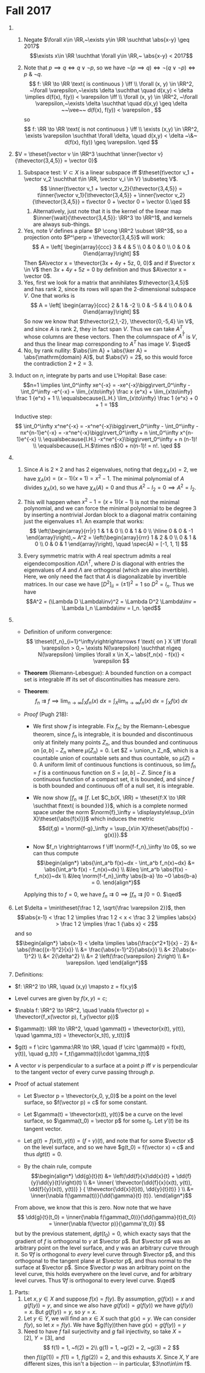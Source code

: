 # Fall 2017 

1. 
   1. Negate $\forall x\in \RR,~\exists y\in \RR \suchthat \abs{x-y} \geq 2017$
   $$\exists x\in \RR \suchthat \forall y\in \RR,~ \abs{x-y} < 2017$$

   1. Note that $p\implies q \iff q \vee \neg p$, so we have $\neg(p \implies q) \iff \neg(q \vee \neg p) \iff p ~\&~ \neg q$.
$$
f: \RR \to \RR \text{ is continuous } \iff \\ 
\forall (x, y) \in \RR^2, ~\forall \varepsilon,~\exists \delta \suchthat \quad d(x,y) < \delta \implies d(f(x), f(y)) < \varepsilon \iff \\ 
\forall (x, y) \in \RR^2, ~\forall \varepsilon,~\exists \delta \suchthat \quad  d(x,y) \geq \delta ~~\vee~~   d(f(x), f(y)) < \varepsilon  ,
$$
so
$$
f: \RR \to \RR \text{ is not continuous } \iff \\ \exists (x,y) \in \RR^2, \exists \varepsilon \suchthat \forall \delta, \quad d(x,y) < \delta ~\&~ d(f(x), f(y)) \geq \varepsilon. \qed
$$

1. $V = \theset{\vector v \in \RR^3 \suchthat \inner{\vector v}{\thevector{3,4,5}} = \vector 0}$
   1. Subspace test: $V \subset X$ is a linear subspace iff $\theset{t\vector v_1 + \vector v_2 \suchthat t\in \RR, \vector v_i \in V} \subseteq V$.
   $$
   \inner{t\vector v_1 + \vector v_2}{\thevector{3,4,5}} = t\inner{\vector v_1}{\thevector{3,4,5}} + \inner{\vector v_2}{\thevector{3,4,5}} = t\vector 0 + \vector 0 = \vector 0.\qed
   $$
      1. Alternatively, just note that it is the kernel of the linear map $\inner{\wait}{\thevector{3,4,5}}: \RR^3 \to \RR^1$, and kernels are always sub-things.
   1. Yes, note $V$ defines a plane $P \cong \RR^2 \subset \RR^3$, so a projection onto $P^\perp = \thevector{3,4,5}$ will work:
   $$
   A = \left[ \begin{array}{ccc} 3 & 4 & 5 \\ 0 & 0 & 0 \\ 0 & 0 & 0\end{array}\right]
   $$
   Then $A\vector x = \thevector{3x + 4y + 5z, 0, 0}$ and if $\vector x \in V$ then $3x+4y+5z = 0$ by definition and thus $A\vector x = \vector 0$.
   1. Yes, first we look for a matrix that annihilates $\thevector{3,4,5}$ and has rank 2, since its rows will span the 2-dimensional subspace $V$. One that works is
   $$
    A = \left[ \begin{array}{ccc} 2 & 1 & -2 \\ 0 & -5 & 4 \\ 0 & 0 & 0\end{array}\right]
   $$
   So now we know that $\thevector{2,1,-2}, \thevector{0,-5,4} \in V$, and since $A$ is rank 2, they in fact span $V$. Thus we can take $A^T$, whose columns are these vectors. Then the columnspace of $A^T$ is $V$, and thus the linear map corresponding to $A^T$ has image $V$. $\qed$
   1. No, by rank nullity: $\abs{\im A} + \abs{\ker A} = \abs{\mathrm{domain} A}$, but $\abs{V} = 2$, so this would force the contradiction $2+2 = 3$.
   
2. Induct on $n$, integrate by parts and use L'Hopital:
   Base case: 
   $$n=1 \implies \int_0^\infty xe^{-x} = -xe^{-x}\bigg\rvert_0^\infty - \int_0^\infty -e^{-x} = \lim_{x\to\infty} \frac x {e^x}  + \lim_{x\to\infty} \frac 1 {e^x} + 1 \\ \equalsbecause{L.H.} \lim_{x\to\infty} \frac 1 {e^x}  + 0 + 1 = 1$$

   Inductive step:
   $$
   \int_0^\infty x^ne^{-x} = -x^ne^{-x}\bigg\rvert_0^\infty - \int_0^\infty -nx^{n-1}e^{-x} = -x^ne^{-x}\bigg\rvert_0^\infty + n \int_0^\infty x^{n-1}e^{-x} \\
   \equalsbecause{I.H.} -x^ne^{-x}\bigg\rvert_0^\infty + n (n-1)! \\
   \equalsbecause{L.H.$\times n$}0 + n(n-1)! = n!. \qed
   $$

3. 
   1. Since $A$ is $2\times 2$ and has 2 eigenvalues, noting that $\deg \chi_A(x) = 2$, we have $\chi_A(x) = (x-1)(x+1) = x^2 -1$. The minimal polynomial of $A$ divides $\chi_A(x)$, so we have $\chi_A(A) = 0$ and thus $A^2 - I_2 = 0 \implies A^2 = I_2$.

   2. This will happen when $x^2-1 = (x+1)(x-1)$ is not the minimal polynomial, and we can force the minimal polynomial to be degree 3 by inserting a nontrivial Jordan block to a diagonal matrix containing just the eigenvalues $\pm 1$. An example that works:
   $$
   \left(\begin{array}{rr|r}
      1 & 1 & 0 \\
      0 & 1 & 0 \\
      \hline
      0 & 0 & -1
      \end{array}\right),~ A^2 = \left(\begin{array}{rrr}
        1 & 2 & 0 \\
        0 & 1 & 0 \\
        0 & 0 & 1
        \end{array}\right), \quad
      \spec(A) = [-1, 1, 1]
   $$
   1. Every symmetric matrix with $A$ real spectrum admits a real eigendecomposition $\Lambda D \Lambda^T$, where $D$ is diagonal with entries the eigenvalues of $A$ and $\Lambda$ are orthogonal (which are also invertible). Here, we only need the fact that $A$ is diagonalizable by invertible matrices. In our case we have $[D^2]_{ii} = (\pm 1)^2 = 1$ so $D^2 = I_n$. Thus we have 
   $$A^2 = (\Lambda D \Lambda\inv)^2 = \Lambda D^2 \Lambda\inv = \Lambda I_n \Lambda\inv = I_n. \qed$$ 

4. 
   - Definition of uniform convergence:
  $$
  \theset{f_n}_{i=1}^\infty\rightrightarrows f \text{ on } X  \iff \forall \varepsilon > 0,~ \exists N(\varepsilon) \suchthat n\geq N(\varepsilon) \implies \forall x \in X,~ \abs{f_n(x) - f(x)} < \varepsilon
  $$
    - **Theorem** (Riemann-Lebesgue): A bounded function on a compact set is integrable iff its set of discontinuities has measure zero.

    - **Theorem**: 
  $$
  f_n \rightrightarrows f \implies \lim_{n\to\infty} \int_X f_n(x) ~dx = \int_X  \lim_{n\to\infty} f_n(x) ~dx = \int_X f(x) ~dx
  $$
    - *Proof* (Pugh 218): 
    
      - We first show $f$ is integrable. Fix $f_n$; by the Riemann-Lebesgue theorem, since $f_n$ is integrable, it is bounded and discontinuous only at finitely many points $Z_n$, and thus bounded and continuous on $[a,b] - Z_n$ where $\mu(Z_n) = 0.$ 
      Let $Z = \union_n Z_n$, which is a countable union of countable sets and thus countable, so $\mu(Z) = 0$. A uniform limit of continuous functions is continuous, so $\lim f_n = f$ is a continuous function on $S = [a,b] - Z$. Since $f$ is a continuous function of a compact set, it is bounded, and since $f$ is both bounded and continuous off of a null set, it is integrable. 
  
      - We now show $\int f_n \rightrightarrows \int f$. Let $C_b(X, \RR) = \theset{f:X \to \RR \suchthat f\text{ is bounded }}$, which is a complete normed space under the norm $\norm{f}_\infty = \displaystyle\sup_{x\in X}\theset{\abs{f(x)}}$ which induces the metric 
      $$d(f,g) = \norm{f-g}_\infty = \sup_{x\in X}\theset{\abs{f(x) - g(x)}}.$$

      - Now $f_n \rightrightarrows f \iff \norm{f-f_n}_\infty \to 0$, so we can thus compute
      $$\begin{align*}
      \abs{\int_a^b f(x)~dx - \int_a^b f_n(x)~dx} 
      &= \abs{\int_a^b f(x) - f_n(x)~dx} \\
      &\leq \int_a^b \abs{f(x) - f_n(x)}~dx \\
      &\leq \norm{f-f_n}_\infty \abs{b-a}
       \to ~0 \abs{b-a} = 0.
      \end{align*}$$

      Applying this to $f = 0$, we have $f_n \rightrightarrows 0 \implies \int f_n \rightrightarrows \int 0 = 0$. $\qed$

5. Let $\delta = \min\theset{\frac 1 2, \sqrt{\frac \varepsilon 2}}$, then 
$$\abs{x-1} < \frac 1 2 \implies \frac 1 2 < x < \frac 3 2 \implies \abs{x} > \frac 1 2 \implies \frac 1 {\abs x} < 2$$ and so
  $$\begin{align*}
  \abs{x-1} < \delta \implies \abs{\frac{x^2+1}{x} - 2} 
  &= \abs{\frac{(x-1)^2}{x}} \\
  &= \frac{\abs{x-1}^2}{\abs{x}} \\
  &< 2{\abs{x-1}^2} \\
  &< 2{\delta^2} \\
  &= 2 \left(\frac{\varepsilon} 2\right) \\ 
  &= \varepsilon. \qed
  \end{align*}$$

1. Definitions:
  - $f: \RR^2 \to \RR, \quad (x,y) \mapsto z = f(x,y)$
  - Level curves are given by $f(x, y) = c$; 
  - $\nabla f: \RR^2 \to \RR^2, \quad \nabla f(\vector p) = \thevector{f_x(\vector p), f_y(\vector p)}$
  - $\gamma(t): \RR \to \RR^2, \quad \gamma(t) = \thevector{x(t), y(t)}, \quad \gamma_t(t) = \thevector{x_t(t), y_t(t)}$
  - $g(t) = f \circ \gamma:\RR \to \RR, \quad (f \circ \gamma)(t) = f(x(t), y(t)), \quad g_t(t) = f_t(\gamma(t))\cdot \gamma_t(t)$
  - A vector $v$ is perpendicular to a surface at a point $p$ iff $v$ is perpendicular to the tangent vector of every curve passing through $p$.

  - Proof of actual statement
    - Let $\vector p = \thevector{x_0, y_0}$ be a point on the level surface, so $f(\vector p) = c$ for some constant.

    - Let $\gamma(t) = \thevector{x(t), y(t)}$ be a curve on the level surface, so $\gamma(t_0) = \vector p$ for some $t_0$. Let $\gamma'(t)$ be its tangent vector.

    - Let $g(t) = f(x(t), y(t)) = (f \circ \gamma)(t)$, and note that for some $\vector x$ on the level surface, and so we have $g(t_0) = f(\vector x) = c$ and thus $\dd{g}{t}(t) = 0$.

    - By the chain rule, compute 
    $$\begin{align*}
    \dd{g}{t}(t)
    &= \left(\dd{f}{x}\dd{x}{t} + \dd{f}{y}\dd{y}{t}\right)(t) \\
    &= \inner{ \thevector{\dd{f}{x}(x(t), y(t)), \dd{f}{y}(x(t), y(t))} } { \thevector{\dd{x}{t}(t), \dd{y}{t}(t)} } \\ 
    &= \inner{\nabla f(\gamma(t))}{\dd{\gamma}{t} (t)}.
    \end{align*}$$ 

    From above, we know that this is zero. Now note that we have 
    $$ 
    \dd{g}{t}(t_0) =  \inner{\nabla f(\gamma(t_0))}{\dd{\gamma}{t}(t_0)} = \inner{\nabla f(\vector p)}{\gamma'(t_0)}
    $$
    but by the previous statement, $\dd{g}{t}(t_0) = 0$, which exacty says that the gradient of $f$ is orthogonal to $\gamma$ at $\vector p$. But $\vector p$ was an arbitrary point on the level surface, and $\gamma$ was an arbitrary curve through it. So $\nabla f$ is orthogonal to *every* level curve through $\vector p$, and this orthogonal to the tangent plane at $\vector p$, and thus normal to the surface at $\vector p$. Since $\vector $p$ was an arbitrary point on the level curve, this holds everywhere on the level curve, and for arbitrary level curves. Thus $\nabla f$ is orthogonal to every level curve. $\qed$

1. Parts:
   1. Let $x, y \in X$ and suppose $f(x) = f(y)$. By assumption, $g(f(x)) = x$ and $g(f(y)) = y$, and since we also have $g(f(x)) = g(f(y))$ we have $g(f(y)) = x$. But $g(f(y)) = y$, so $y=x$.
   2. Let $y\in Y$, we will find an $x\in X$ such that $g(x) = y$. We can consider $f(y)$, so let $x = f(y)$. We have $g(f(y))then have $g(x) = g(f(y)) = y$
   1. Need to have $f$ fail surjectivity and $g$ fail injectivity, so take $X = [2],~ Y = [3]$, and 
   $$
   f(1) = 1, ~f(2) = 2\\ 
   g(1) = 1, ~g(2) = 2, ~g(3) = 2
   $$
   then $f((g(1)) = f(1) = 1, ~f(g(2)) = 2$, and this exhausts $X$. Since $X,Y$ are different sizes, this isn't a bijection -- in particular, $3\not\in\im f$.




